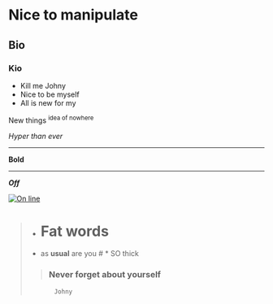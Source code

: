 # Nice to manipulate

## Bio

### Kio

* Kill me Johny
* Nice to be myself
* All is new for my

New things <sup> idea of nowhere </sub> 

*Hyper than ever*
________________________________


**Bold**
_________________________________

***Off***

[![On line](https://www.google.com/search?sca_esv=601452934&sxsrf=ACQVn09kmtNXJpsjUTDLsieLIw4A16jTgQ:1706208245298&q=Park&tbm=isch&source=lnms&sa=X&ved=2ahUKEwiesv6CmfmDAxXaJhAIHaRnCc4Q0pQJegQIDBAB&biw=1366&bih=625&dpr=1#imgrc=1JCiagb_LF9dWM&imgdii=g8NdDfRh_4rUJM)](https://www.google.com/search?sca_esv=601452934&sxsrf=ACQVn09kmtNXJpsjUTDLsieLIw4A16jTgQ:1706208245298&q=Park&tbm=isch&source=lnms&sa=X&ved=2ahUKEwiesv6CmfmDAxXaJhAIHaRnCc4Q0pQJegQIDBAB&biw=1366&bih=625&dpr=1#imgrc=1JCiagb_LF9dWM&imgdii=g8NdDfRh_4rUJM)



> * # Fat words
> * as **usual** are you # * SO thick
>
>>### Never   forget about yourself
>>
>            Johny





